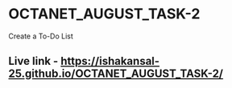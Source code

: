 # OCTANET_AUGUST_TASK-2
Create a To-Do List


## Live link - https://ishakansal-25.github.io/OCTANET_AUGUST_TASK-2/
